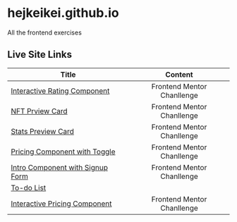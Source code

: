 # hejkeikei.github.io
All the frontend exercises

## Live Site Links

| **Title** | **Content** |
|-----------|:-------------:|
|[Interactive Rating Component](https://hejkeikei.github.io/interactive-rating-component/)|Frontend Mentor Chanllenge|
|[NFT Prview Card](https://hejkeikei.github.io/nft-preview-card-component-main/)|Frontend Mentor Chanllenge|
|[Stats Preview Card](https://hejkeikei.github.io/stats-preview-card-component-main/)|Frontend Mentor Chanllenge|
|[Pricing Component with Toggle](https://hejkeikei.github.io/pricing-component-with-toggle-master/)|Frontend Mentor Chanllenge|
|[Intro Component with Signup Form](https://hejkeikei.github.io/intro-component-with-signup-form-master/)|Frontend Mentor Chanllenge|
|[To-do List](https://hejkeikei.github.io/to-do-list_vanillajs/)|             |
|[Interactive Pricing Component](https://hejkeikei.github.io/interactive-pricing-component-main/)|Frontend Mentor Chanllenge|

